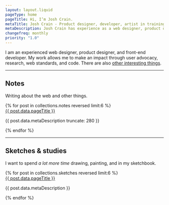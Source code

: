 ```yaml
---
layout: layout.liquid
pageType: home
pageTitle: Hi, I’m Josh Crain.
metaTitle: Josh Crain - Product designer, developer, artist in training
metaDescription: Josh Crain has experience as a web designer, product designer, and front-end developer. Design allows Josh to make an impact through user advocacy, research, web standards, and code.
changefreq: monthly
priority: "1.0"
---
```

<div class="grid-layout_home"> 
<div class="grid-content">
<p class="text--largest">I am an experienced web designer, product designer, and front-end developer. My work allows me to make an impact through user advocacy, research, web standards, and code. There are also <a href="/about/">other interesting things</a>.</p>
</div>
</div>
<hr>
<section class="grid-layout_home">
<div class="layout-section"> 
    <h2>Notes</h2>
    <p>Writing about the web and other things. </p>
</div>
<div class="grid-content">
<div class="grid">
{% for post in collections.notes reversed limit:6 %}
<div class="grid-third@l tile">
    <div>
        <a href="{{ post.url }}">{{ post.data.pageTitle }}</a>
        <p class="line-clamp">{{ post.data.metaDescription truncate: 280 }}</p>
    </div>
</div>
{% endfor %} 
</div>
</div>
</section>
<hr>
<section class="grid-layout_home">
<div class="layout-section"> 
    <h2>Sketches <span class="amp">&amp;</span> studies</h2>
    <p>I want to spend <em>a lot more time</em> drawing, painting, and in my sketchbook.</p>
</div>
<div class="grid-content">
<div class="grid">
{% for post in collections.sketches reversed limit:6 %}
<div class="grid-third@l tile">
    <!--<img src="{{post.data.metaImage}}" alt="Artwork {{ post.data.pageTitle }}">-->
    <a href="{{ post.url }}">{{ post.data.pageTitle }}</a>
    <p class="line-clamp">{{ post.data.metaDescription }}</p>
</div>
{% endfor %} 
</div>
</div>
</section>